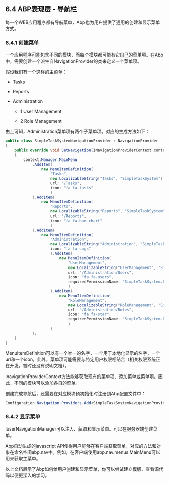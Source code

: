 ## 6.4 ABP表现层 - 导航栏

每一个WEB应用程序都有导航菜单，Abp也为用户提供了通用的创建和显示菜单方式。

### 6.4.1 创建菜单

一个应用程序可能包含不同的模块，而每个模块都可能有它自己的菜单项。在Abp中，需要创建一个派生自NavigationProvider的类来定义一个菜单项。

假设我们有一个这样的主菜单：

+ Tasks

+ Reports

+ Administration

    + 1 User Management

    + 2 Role Management

由上可知，Administration菜单项有两个子菜单项。对应的生成方法如下：

```csharp
public class SimpleTaskSystemNavigationProvider : NavigationProvider
{
    public override void SetNavigation(INavigationProviderContext context)
    {
        context.Manager.MainMenu
            .AddItem(
                new MenuItemDefinition(
                    "Tasks",
                    new LocalizableString("Tasks", "SimpleTaskSystem"),
                    url: "/Tasks",
                    icon: "fa fa-tasks"
                    )
            ).AddItem(
                new MenuItemDefinition(
                    "Reports",
                    new LocalizableString("Reports", "SimpleTaskSystem"),
                    url: "/Reports",
                    icon: "fa fa-bar-chart"
                    )
            ).AddItem(
                new MenuItemDefinition(
                    "Administration",
                    new LocalizableString("Administration", "SimpleTaskSystem"),
                    icon: "fa fa-cogs"
                    ).AddItem(
                        new MenuItemDefinition(
                            "UserManagement",
                            new LocalizableString("UserManagement", "SimpleTaskSystem"),
                            url: "/Administration/Users",
                            icon: "fa fa-users",
                            requiredPermissionName: "SimpleTaskSystem.Permissions.UserManagement"
                            )
                    ).AddItem(
                        new MenuItemDefinition(
                            "RoleManagement",
                            new LocalizableString("RoleManagement", "SimpleTaskSystem"),
                            url: "/Administration/Roles",
                            icon: "fa fa-star",
                            requiredPermissionName: "SimpleTaskSystem.Permissions.RoleManagement"
                            )
                    )
            );
    }
}
```

MenuItemDefinition可以有一个唯一的名字，一个用于本地化显示的名字，一个url和一个icon，此外，菜单项可能需要与特定用户权限相结合（相关权限系统正在开发，暂时还没有说明文档）。

InavigationProviderContext方法能够获取现有的菜单项、添加菜单或菜单项。因此，不同的模块可以添加各自的菜单。

创建完成导航后，还需要在对应模块预初始化时注册到Abp配置文件中：

```csharp
Configuration.Navigation.Providers.Add<SimpleTaskSystemNavigationProvider>(); 
```

### 6.4.2 显示菜单

IuserNavigationManager可以注入、获取和显示菜单。可以在服务器端创建菜单。

Abp自动生成的javascript API使得用户能够在客户端获取菜单，对应的方法和对象在命名空间abp.nav中。例如，在客户端使用abp.nav.menus.MainMenu可以用来获取主菜单。

以上文档展示了Abp如何给用户创建和显示菜单，你可以尝试建立模版、查看源代码以便更深入的学习。
